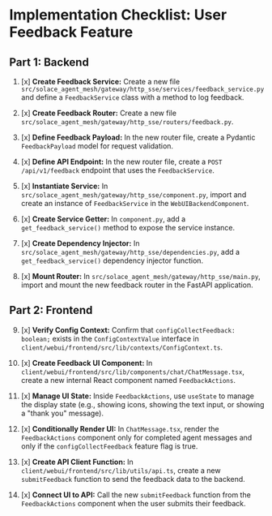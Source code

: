 # Implementation Checklist: User Feedback Feature

## Part 1: Backend

1.  [x] **Create Feedback Service:** Create a new file `src/solace_agent_mesh/gateway/http_sse/services/feedback_service.py` and define a `FeedbackService` class with a method to log feedback.

2.  [x] **Create Feedback Router:** Create a new file `src/solace_agent_mesh/gateway/http_sse/routers/feedback.py`.

3.  [x] **Define Feedback Payload:** In the new router file, create a Pydantic `FeedbackPayload` model for request validation.

4.  [x] **Define API Endpoint:** In the new router file, create a `POST /api/v1/feedback` endpoint that uses the `FeedbackService`.

5.  [x] **Instantiate Service:** In `src/solace_agent_mesh/gateway/http_sse/component.py`, import and create an instance of `FeedbackService` in the `WebUIBackendComponent`.

6.  [x] **Create Service Getter:** In `component.py`, add a `get_feedback_service()` method to expose the service instance.

7.  [x] **Create Dependency Injector:** In `src/solace_agent_mesh/gateway/http_sse/dependencies.py`, add a `get_feedback_service()` dependency injector function.

8.  [x] **Mount Router:** In `src/solace_agent_mesh/gateway/http_sse/main.py`, import and mount the new feedback router in the FastAPI application.

## Part 2: Frontend

9.  [x] **Verify Config Context:** Confirm that `configCollectFeedback: boolean;` exists in the `ConfigContextValue` interface in `client/webui/frontend/src/lib/contexts/ConfigContext.ts`.

10. [x] **Create Feedback UI Component:** In `client/webui/frontend/src/lib/components/chat/ChatMessage.tsx`, create a new internal React component named `FeedbackActions`.

11. [x] **Manage UI State:** Inside `FeedbackActions`, use `useState` to manage the display state (e.g., showing icons, showing the text input, or showing a "thank you" message).

12. [x] **Conditionally Render UI:** In `ChatMessage.tsx`, render the `FeedbackActions` component only for completed agent messages and only if the `configCollectFeedback` feature flag is true.

13. [x] **Create API Client Function:** In `client/webui/frontend/src/lib/utils/api.ts`, create a new `submitFeedback` function to send the feedback data to the backend.

14. [x] **Connect UI to API:** Call the new `submitFeedback` function from the `FeedbackActions` component when the user submits their feedback.
